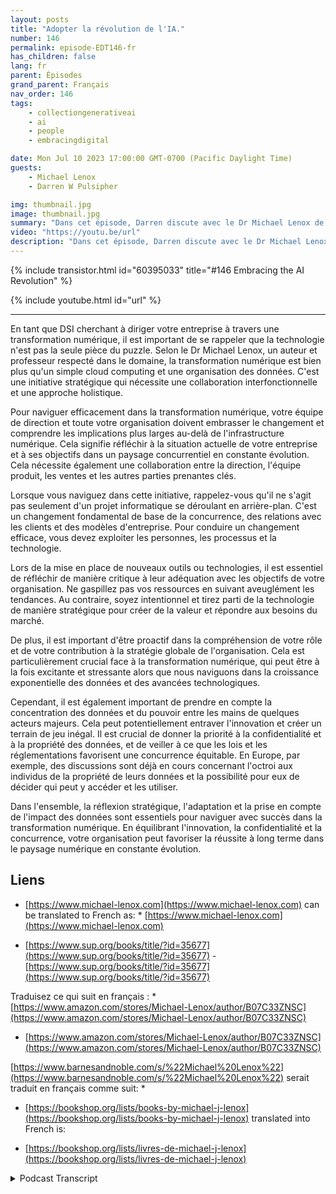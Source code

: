 ```yaml
---
layout: posts
title: "Adopter la révolution de l'IA."
number: 146
permalink: episode-EDT146-fr
has_children: false
lang: fr
parent: Épisodes
grand_parent: Français
nav_order: 146
tags:
    - collectiongenerativeai
    - ai
    - people
    - embracingdigital

date: Mon Jul 10 2023 17:00:00 GMT-0700 (Pacific Daylight Time)
guests:
    - Michael Lenox
    - Darren W Pulsipher

img: thumbnail.jpg
image: thumbnail.jpg
summary: "Dans cet épisode, Darren discute avec le Dr Michael Lenox de la révolution émergente de l'IA et de la manière de l'embrasser ou de la détruire. Michael vient de sortir un nouveau livre intitulé "Stratégie à l'ère numérique : maîtriser la transformation numérique"."
video: "https://youtu.be/url"
description: "Dans cet épisode, Darren discute avec le Dr Michael Lenox de la révolution émergente de l'IA et de la manière de l'embrasser ou de la détruire. Michael vient de sortir un nouveau livre intitulé "Stratégie à l'ère numérique : maîtriser la transformation numérique"."
---
```


<div>
{% include transistor.html id="60395033" title="#146 Embracing the AI Revolution" %}

{% include youtube.html id="url" %}
</div>

---

En tant que DSI cherchant à diriger votre entreprise à travers une transformation numérique, il est important de se rappeler que la technologie n'est pas la seule pièce du puzzle. Selon le Dr Michael Lenox, un auteur et professeur respecté dans le domaine, la transformation numérique est bien plus qu'un simple cloud computing et une organisation des données. C'est une initiative stratégique qui nécessite une collaboration interfonctionnelle et une approche holistique.

Pour naviguer efficacement dans la transformation numérique, votre équipe de direction et toute votre organisation doivent embrasser le changement et comprendre les implications plus larges au-delà de l'infrastructure numérique. Cela signifie réfléchir à la situation actuelle de votre entreprise et à ses objectifs dans un paysage concurrentiel en constante évolution. Cela nécessite également une collaboration entre la direction, l'équipe produit, les ventes et les autres parties prenantes clés.

Lorsque vous naviguez dans cette initiative, rappelez-vous qu'il ne s'agit pas seulement d'un projet informatique se déroulant en arrière-plan. C'est un changement fondamental de base de la concurrence, des relations avec les clients et des modèles d'entreprise. Pour conduire un changement efficace, vous devez exploiter les personnes, les processus et la technologie.

Lors de la mise en place de nouveaux outils ou technologies, il est essentiel de réfléchir de manière critique à leur adéquation avec les objectifs de votre organisation. Ne gaspillez pas vos ressources en suivant aveuglément les tendances. Au contraire, soyez intentionnel et tirez parti de la technologie de manière stratégique pour créer de la valeur et répondre aux besoins du marché.

De plus, il est important d'être proactif dans la compréhension de votre rôle et de votre contribution à la stratégie globale de l'organisation. Cela est particulièrement crucial face à la transformation numérique, qui peut être à la fois excitante et stressante alors que nous naviguons dans la croissance exponentielle des données et des avancées technologiques.

Cependant, il est également important de prendre en compte la concentration des données et du pouvoir entre les mains de quelques acteurs majeurs. Cela peut potentiellement entraver l'innovation et créer un terrain de jeu inégal. Il est crucial de donner la priorité à la confidentialité et à la propriété des données, et de veiller à ce que les lois et les réglementations favorisent une concurrence équitable. En Europe, par exemple, des discussions sont déjà en cours concernant l'octroi aux individus de la propriété de leurs données et la possibilité pour eux de décider qui peut y accéder et les utiliser.

Dans l'ensemble, la réflexion stratégique, l'adaptation et la prise en compte de l'impact des données sont essentiels pour naviguer avec succès dans la transformation numérique. En équilibrant l'innovation, la confidentialité et la concurrence, votre organisation peut favoriser la réussite à long terme dans le paysage numérique en constante évolution.

## Liens

* [https://www.michael-lenox.com](https://www.michael-lenox.com) can be translated to French as: * [https://www.michael-lenox.com](https://www.michael-lenox.com)

* [https://www.sup.org/books/title/?id=35677](https://www.sup.org/books/title/?id=35677) - [https://www.sup.org/books/title/?id=35677](https://www.sup.org/books/title/?id=35677)

Traduisez ce qui suit en français : * [https://www.amazon.com/stores/Michael-Lenox/author/B07C33ZNSC](https://www.amazon.com/stores/Michael-Lenox/author/B07C33ZNSC)

* [https://www.amazon.com/stores/Michael-Lenox/author/B07C33ZNSC](https://www.amazon.com/stores/Michael-Lenox/author/B07C33ZNSC)

[https://www.barnesandnoble.com/s/%22Michael%20Lenox%22](https://www.barnesandnoble.com/s/%22Michael%20Lenox%22) serait traduit en français comme suit: *

* [https://bookshop.org/lists/books-by-michael-j-lenox](https://bookshop.org/lists/books-by-michael-j-lenox) translated into French is:

* [https://bookshop.org/lists/livres-de-michael-j-lenox](https://bookshop.org/lists/livres-de-michael-j-lenox)



<details>
<summary> Podcast Transcript </summary>

<p></p>

</details>
